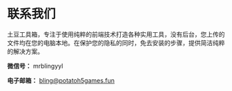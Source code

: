 # 联系我们
土豆工具箱，专注于使用纯粹的前端技术打造各种实用工具，没有后台，您上传的文件均在您的电脑本地。在保护您的隐私的同时，免去安装的步骤，提供简洁纯粹的解决方案。
&emsp;

**微信号：** mrblingyyl  

**电子邮箱：** bling@potatoh5games.fun